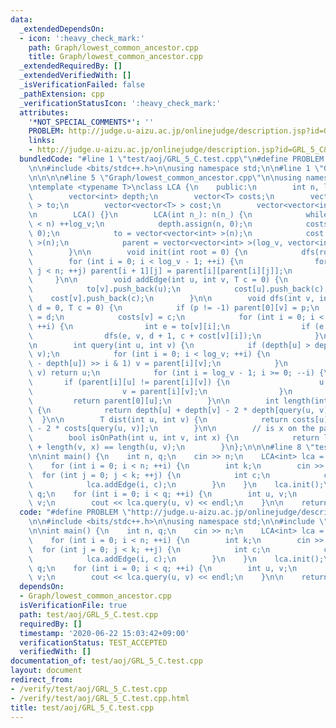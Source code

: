 ```yaml
---
data:
  _extendedDependsOn:
  - icon: ':heavy_check_mark:'
    path: Graph/lowest_common_ancestor.cpp
    title: Graph/lowest_common_ancestor.cpp
  _extendedRequiredBy: []
  _extendedVerifiedWith: []
  _isVerificationFailed: false
  _pathExtension: cpp
  _verificationStatusIcon: ':heavy_check_mark:'
  attributes:
    '*NOT_SPECIAL_COMMENTS*': ''
    PROBLEM: http://judge.u-aizu.ac.jp/onlinejudge/description.jsp?id=GRL_5_C&lang=en
    links:
    - http://judge.u-aizu.ac.jp/onlinejudge/description.jsp?id=GRL_5_C&lang=en
  bundledCode: "#line 1 \"test/aoj/GRL_5_C.test.cpp\"\n#define PROBLEM \"http://judge.u-aizu.ac.jp/onlinejudge/description.jsp?id=GRL_5_C&lang=en\"\
    \n\n#include <bits/stdc++.h>\n\nusing namespace std;\n\n#line 1 \"Graph/lowest_common_ancestor.cpp\"\
    \n\n\n\n#line 5 \"Graph/lowest_common_ancestor.cpp\"\n\nusing namespace std;\n\
    \ntemplate <typename T>\nclass LCA {\n    public:\n        int n, log_v = 0;\n\
    \        vector<int> depth;\n        vector<T> costs;\n        vector<vector<int>\
    \ > to;\n        vector<vector<T> > cost;\n        vector<vector<int> > parent;\n\
    \n        LCA() {}\n        LCA(int n_): n(n_) {\n            while ((1 << log_v)\
    \ < n) ++log_v;\n            depth.assign(n, 0);\n            costs.assign(n,\
    \ 0);\n            to = vector<vector<int> >(n);\n            cost = vector<vector<T>\
    \ >(n);\n            parent = vector<vector<int> >(log_v, vector<int>(n, 0));\n\
    \        }\n\n        void init(int root = 0) {\n            dfs(root);\n    \
    \        for (int i = 0; i < log_v - 1; ++i) {\n                for (int j = 0;\
    \ j < n; ++j) parent[i + 1][j] = parent[i][parent[i][j]];\n            }\n   \
    \     }\n\n        void addEdge(int u, int v, T c = 0) {\n            to[u].push_back(v);\n\
    \            to[v].push_back(u);\n            cost[u].push_back(c);\n        \
    \    cost[v].push_back(c);\n        }\n\n        void dfs(int v, int p = -1, int\
    \ d = 0, T c = 0) {\n            if (p != -1) parent[0][v] = p;\n            depth[v]\
    \ = d;\n            costs[v] = c;\n            for (int i = 0; i < to[v].size();\
    \ ++i) {\n                int e = to[v][i];\n                if (e == p) continue;\n\
    \                dfs(e, v, d + 1, c + cost[v][i]);\n            }\n        }\n\
    \n        int query(int u, int v) {\n            if (depth[u] > depth[v]) swap(u,\
    \ v);\n            for (int i = 0; i < log_v; ++i) {\n                if ((depth[v]\
    \ - depth[u]) >> i & 1) v = parent[i][v];\n            }\n            if (u ==\
    \ v) return u;\n            for (int i = log_v - 1; i >= 0; --i) {\n         \
    \       if (parent[i][u] != parent[i][v]) {\n                    u = parent[i][u];\n\
    \                    v = parent[i][v];\n                }\n            }\n   \
    \         return parent[0][u];\n        }\n\n        int length(int u, int v)\
    \ {\n            return depth[u] + depth[v] - 2 * depth[query(u, v)];\n      \
    \  }\n\n        T dist(int u, int v) {\n            return costs[u] + costs[v]\
    \ - 2 * costs[query(u, v)];\n        }\n\n        // is x on the path u - v\n\
    \        bool isOnPath(int u, int v, int x) {\n            return length(u, x)\
    \ + length(v, x) == length(u, v);\n        }\n};\n\n\n#line 8 \"test/aoj/GRL_5_C.test.cpp\"\
    \n\nint main() {\n    int n, q;\n    cin >> n;\n    LCA<int> lca = LCA<int>(n);\n\
    \    for (int i = 0; i < n; ++i) {\n        int k;\n        cin >> k;\n      \
    \  for (int j = 0; j < k; ++j) {\n            int c;\n            cin >> c;\n\
    \            lca.addEdge(i, c);\n        }\n    }\n    lca.init();\n    cin >>\
    \ q;\n    for (int i = 0; i < q; ++i) {\n        int u, v;\n        cin >> u >>\
    \ v;\n        cout << lca.query(u, v) << endl;\n    }\n\n    return 0;\n}\n"
  code: "#define PROBLEM \"http://judge.u-aizu.ac.jp/onlinejudge/description.jsp?id=GRL_5_C&lang=en\"\
    \n\n#include <bits/stdc++.h>\n\nusing namespace std;\n\n#include \"../../Graph/lowest_common_ancestor.cpp\"\
    \n\nint main() {\n    int n, q;\n    cin >> n;\n    LCA<int> lca = LCA<int>(n);\n\
    \    for (int i = 0; i < n; ++i) {\n        int k;\n        cin >> k;\n      \
    \  for (int j = 0; j < k; ++j) {\n            int c;\n            cin >> c;\n\
    \            lca.addEdge(i, c);\n        }\n    }\n    lca.init();\n    cin >>\
    \ q;\n    for (int i = 0; i < q; ++i) {\n        int u, v;\n        cin >> u >>\
    \ v;\n        cout << lca.query(u, v) << endl;\n    }\n\n    return 0;\n}"
  dependsOn:
  - Graph/lowest_common_ancestor.cpp
  isVerificationFile: true
  path: test/aoj/GRL_5_C.test.cpp
  requiredBy: []
  timestamp: '2020-06-22 15:03:42+09:00'
  verificationStatus: TEST_ACCEPTED
  verifiedWith: []
documentation_of: test/aoj/GRL_5_C.test.cpp
layout: document
redirect_from:
- /verify/test/aoj/GRL_5_C.test.cpp
- /verify/test/aoj/GRL_5_C.test.cpp.html
title: test/aoj/GRL_5_C.test.cpp
---
```

